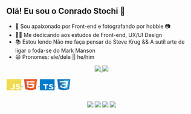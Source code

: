 ## Olá! Eu sou o Conrado Stochi 🖖

- 🤟 Sou apaixonado por Front-end e fotografando por hobbie 📷 
- 👨‍🎓 Me dedicando aos estudos de Front-end, UX/UI Design 
- 📚 Estou lendo Não me faça pensar do Steve Krug && A sutil arte de ligar o foda-se do Mark Manson
- 😄 Pronomes: ele/dele || he/him

<div align="center">
  <a href="https://github.com/stochiconrado">
  <img height="180em" src="https://github-readme-stats.vercel.app/api?username=stochiconrado&layout=pie&show_icons=true&theme=github_dark&include_all_commits=true&count_private=true&rank_icon=github"/>
  <img height="180em" src="https://github-readme-stats.vercel.app/api/top-langs/?username=stochiconrado&layout=compact&langs_count=6&theme=github_dark"/>
</div>
  
<div style="display: inline_block"><br>
  <img align="center" alt="javascript" height="30" width="40" src="https://raw.githubusercontent.com/devicons/devicon/master/icons/javascript/javascript-plain.svg">
  <img align="center" alt="html" height="30" width="40" src="https://raw.githubusercontent.com/devicons/devicon/master/icons/html5/html5-original.svg">
  <img align="center" alt="typescript" height="30" width="40" src="https://raw.githubusercontent.com/devicons/devicon/master/icons/typescript/typescript-plain.svg">
  <img align="center" alt="css" height="30" width="40" src="https://raw.githubusercontent.com/devicons/devicon/master/icons/css3/css3-original.svg">
</div>
  
  ##
  
  <div align="center">
    <a href="https://instagram.com/stochiconrado" target="_blank"><img src="https://img.shields.io/badge/-Instagram-%23E4405F?style=for-the-badge&logo=instagram&logoColor=white" target="_blank"></a>
    <a href= "mailto:conradostochi@protonmail.com"><img src="https://img.shields.io/badge/ProtonMail-8B89CC?style=for-the-badge&logo=protonmail&logoColor=white" target="_blank"></a>
    <a href= "mailto:stochiconrado@gmail.com"><img src="https://img.shields.io/badge/-Gmail-%23333?style=for-the-badge&logo=gmail&logoColor=white" target="_blank"></a>
    <a href="https://www.linkedin.com/in/stochiconrado" target="_blank"><img src="https://img.shields.io/badge/-LinkedIn-%230077B5?style=for-the-badge&logo=linkedin&logoColor=white" target="_blank"></a> 
  </div>
